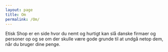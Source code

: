 ```yaml
---
layout: page
title: Om
permalink: /Om/
---
```


Etisk Shop er en side hvor du nemt og hurtigt kan slå danske firmaer og personer op og se om der skulle være gode grunde til at undgå netop dem, når du bruger dine penge.
